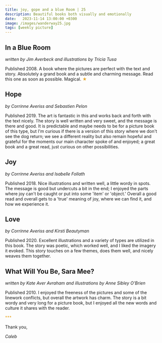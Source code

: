 ```yaml
---
title: joy, gope and a blue Room | 25
description: Beautiful books both visually and emotionally
date:   2023-11-14 13:00:00 +0300
image: /images/wanderway25.jpg
tags: [weekly picture]
---
```


## In a Blue Room 

*written by Jim Averbeck and illustrations by Tricia Tusa*

Published 2008. A book where the pictures are perfect with the text and story. Absolutely a grand book and a subtle and charming message. Read this one as soon as possible. Magical. <h style="color:#E7A526;">★</h>

## Hope

*by Corrinne Averiss and Sebastien Pelon*

Published 2019. The art is fantastic in this and works back and forth with the text nicely. The story is well written and very sweet, and the message is there and good. It is predictable and maybe needs to be for a picture book of this type, but I'm curious if there is a version of this story where we don't see the dog return; we see a different reality but also remain hopeful and grateful for the moments our main character spoke of and enjoyed; a great book and a great read, just curious on other possibilities.

## Joy

*by Corrinne Averiss and Isabelle Follath*

Published 2018. Nice illustrations and written well, a little wordy in spots. The message is good but undercuts a bit in the end; I enjoyed the parts where joy can't be caught or put into some 'item' or 'object.' Overall a good read and overall gets to a 'true' meaning of joy, where we can find it, and how we experience it.

## Love

*by Corrinne Averiss and Kirsti Beautyman*

Published 2020. Excellent illustrations and a variety of types are utilized in this book. The story was poetic, which worked well, and I liked the imagery it evoked. This story touches on a few themes, does them well, and nicely weaves them together.

## What Will You Be, Sara Mee?

*written by Kate Aver Avraham and illustrations by Anne Sibley O'Brien*

Published 2010. I enjoyed the freeness of the pictures and some of the linework conflicts, but overall the artwork has charm. The story is a bit wordy and very long for a picture book, but I enjoyed all the new words and culture it shares with the reader.

<h style="color:#E7A526;">***</h>

Thank you,

*Caleb*